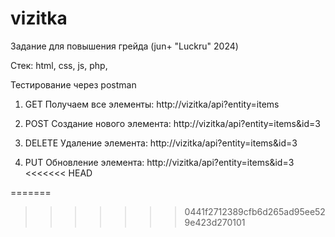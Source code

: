 # vizitka

Задание для повышения грейда (jun+ "Luckru" 2024)

Стек:
html, css, js, php,

Тестирование через postman
1) GET
Получаем все элементы: http://vizitka/api?entity=items

2) POST
Создание нового элемента: http://vizitka/api?entity=items&id=3

3) DELETE
Удаление элемента: http://vizitka/api?entity=items&id=3

5) PUT
Обновление элемента: http://vizitka/api?entity=items&id=3
<<<<<<< HEAD


=======
>>>>>>> 0441f2712389cfb6d265ad95ee529e423d270101
